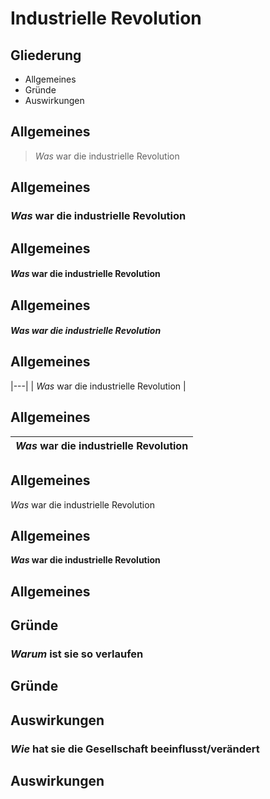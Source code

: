 # Industrielle Revolution



## Gliederung
+ Allgemeines
+ Gründe
+ Auswirkungen



## Allgemeines

> *Was* war die industrielle Revolution


## Allgemeines

### *Was* war die industrielle Revolution


## Allgemeines

#### *Was* war die industrielle Revolution


## Allgemeines

##### *Was* war die industrielle Revolution


## Allgemeines

|---|
| *Was* war die industrielle Revolution |


## Allgemeines

| *Was* war die industrielle Revolution |
|---|


## Allgemeines

*Was* war die industrielle Revolution


## Allgemeines

***Was* war die industrielle Revolution**


## Allgemeines



## Gründe

### *Warum* ist sie so verlaufen


## Gründe



## Auswirkungen

### *Wie* hat sie die Gesellschaft beeinflusst/verändert


## Auswirkungen
